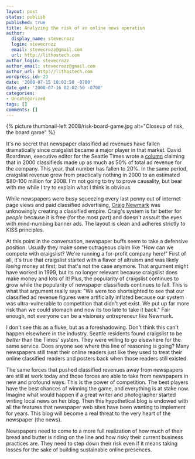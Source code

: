 ```yaml
---
layout: post
status: publish
published: true
title: Analyzing the risk of an online news operation
author:
  display_name: stevecrozz
  login: stevecrozz
  email: stevecrozz@gmail.com
  url: http://lithostech.com
author_login: stevecrozz
author_email: stevecrozz@gmail.com
author_url: http://lithostech.com
wordpress_id: 23
date: '2008-07-15 18:02:50 -0700'
date_gmt: '2008-07-16 02:02:50 -0700'
categories:
- Uncategorized
tags: []
comments: []
---
```

{% picture thumbnail-left 2008/risk-board-game.jpg alt="Closeup of risk, the board game" %}

It's no secret that newspaper classified ad revenues have fallen
dramatically since craigslist became a major player in that market.
David Boardman, executive editor for the Seattle Times wrote a
[column](http://seattletimes.nwsource.com/html/localnews/2004423461_boardman18.html)
claiming that in 2000 classifieds made up as much as 50% of total ad
revenue for the company. This year, that number has fallen to 20%. In
the same period, craigslist revenue grew from practically nothing in
2000 to an estimated $80-100 million for 2008. I'm not going to try to
prove causality, but bear with me while I try to explain what I think is
obvious.

While newspapers were busy squeezing every last penny out of internet
page views and paid classified advertising, [Craig
Newmark](http://en.wikipedia.org/wiki/Craig_Newmark) was unknowingly
creating a classified empire. Craig's system is far better for *people*
because it is free (for the most part) and doesn't assault the eyes with
mind-numbing banner ads. The layout is clean and adheres strictly to
KISS principles.

At this point in the conversation, newspaper buffs seem to take a
defensive position. Usually they make some outrageous claim like "How
can we compete with craigslist? We're running a for-profit company
here!" First of all, it's true that craigslist started with a flavor of
altruism and was likely <i>losing</i> money at first; but that's not the
case anymore. That argument might have worked in 1999, but its no longer
relevant because craigslist does make money and lots of it! Plus, the
popularity of craigslist continues to grow while the popularity of
newspaper classifieds continues to fall. This is what that argument
really says: "We were too shortsighted to see that our classified ad
revenue figures were artificially inflated because our system was
ultra-vulnerable to competition that didn't yet exist. We put up far
more risk than we could stomach and now its too late to take it back."
Fair enough, not everyone can be a visionary entrepreneur like Newmark.

<!--more-->

I don't see this as a fluke, but as a foreshadowing. Don't think this
can't happen elsewhere in the industry. Seattle residents found
craigslist to be *better* than the Times' system. They were willing to
go elsewhere for the same service. Does anyone see where this line of
reasoning is going? Many newspapers still treat their online readers
just like they used to treat their online classified readers and posters
back when those readers still existed.

The same forces that pushed classified revenues away from newspapers are
still at work today and those forces are able to take from newspapers in
new and profound ways. This is the power of competition. The best
players have the best chances of winning the game, and everything is at
stake now. Imagine what would happen if a great writer and photographer
started writing local news on her blog. Then this hypothetical blog is
endowed with all the features that newspaper web sites have been wanting
to implement for years. This blog will become a real threat to the very
heart of the newspaper (the news).

Newspapers need to come to a more full realization of how much of their
bread and butter is riding on the line and how risky their current
business practices are. They need to step down their risk even if it
means taking losses for the sake of building sustainable online
presences.
